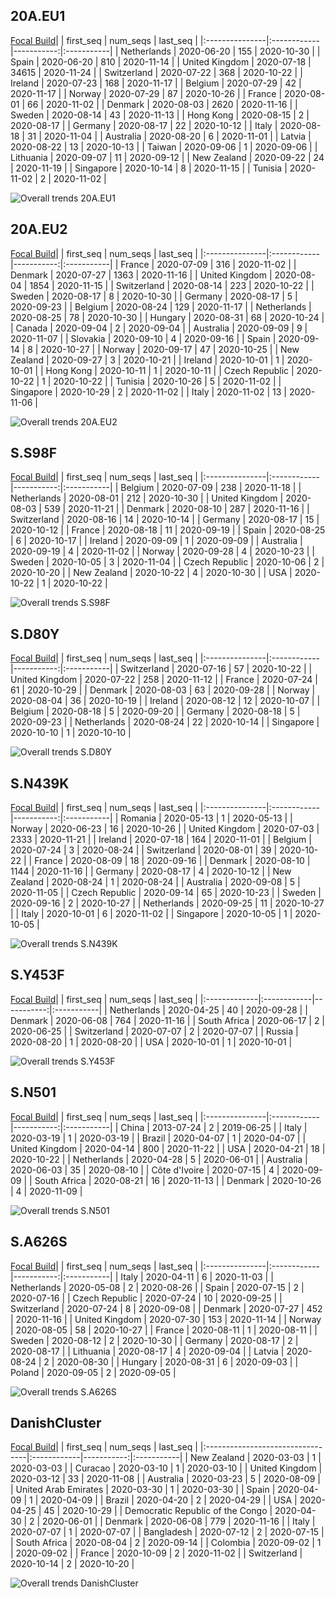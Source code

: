 


## 20A.EU1
[Focal Build](https://nextstrain.org/groups/neherlab/ncov/20A.EU1?f_region=Europe)|                | first_seq   |   num_seqs | last_seq   |
|:---------------|:------------|-----------:|:-----------|
| Netherlands    | 2020-06-20  |        155 | 2020-10-30 |
| Spain          | 2020-06-20  |        810 | 2020-11-14 |
| United Kingdom | 2020-07-18  |      34615 | 2020-11-24 |
| Switzerland    | 2020-07-22  |        368 | 2020-10-22 |
| Ireland        | 2020-07-23  |        168 | 2020-11-17 |
| Belgium        | 2020-07-29  |         42 | 2020-11-17 |
| Norway         | 2020-07-29  |         87 | 2020-10-26 |
| France         | 2020-08-01  |         66 | 2020-11-02 |
| Denmark        | 2020-08-03  |       2620 | 2020-11-16 |
| Sweden         | 2020-08-14  |         43 | 2020-11-13 |
| Hong Kong      | 2020-08-15  |          2 | 2020-08-17 |
| Germany        | 2020-08-17  |         22 | 2020-10-12 |
| Italy          | 2020-08-18  |         31 | 2020-11-04 |
| Australia      | 2020-08-20  |          6 | 2020-11-01 |
| Latvia         | 2020-08-22  |         13 | 2020-10-13 |
| Taiwan         | 2020-09-06  |          1 | 2020-09-06 |
| Lithuania      | 2020-09-07  |         11 | 2020-09-12 |
| New Zealand    | 2020-09-22  |         24 | 2020-11-19 |
| Singapore      | 2020-10-14  |          8 | 2020-11-15 |
| Tunisia        | 2020-11-02  |          2 | 2020-11-02 |

![Overall trends 20A.EU1](/overall_trends_figures/overall_trends_20A.EU1.png)

## 20A.EU2
[Focal Build](https://nextstrain.org/groups/neherlab/ncov/20A.EU2?f_region=Europe)|                | first_seq   |   num_seqs | last_seq   |
|:---------------|:------------|-----------:|:-----------|
| France         | 2020-07-09  |        316 | 2020-11-02 |
| Denmark        | 2020-07-27  |       1363 | 2020-11-16 |
| United Kingdom | 2020-08-04  |       1854 | 2020-11-15 |
| Switzerland    | 2020-08-14  |        223 | 2020-10-22 |
| Sweden         | 2020-08-17  |          8 | 2020-10-30 |
| Germany        | 2020-08-17  |          5 | 2020-09-23 |
| Belgium        | 2020-08-24  |        129 | 2020-11-17 |
| Netherlands    | 2020-08-25  |         78 | 2020-10-30 |
| Hungary        | 2020-08-31  |         68 | 2020-10-24 |
| Canada         | 2020-09-04  |          2 | 2020-09-04 |
| Australia      | 2020-09-09  |          9 | 2020-11-07 |
| Slovakia       | 2020-09-10  |          4 | 2020-09-16 |
| Spain          | 2020-09-14  |          8 | 2020-10-27 |
| Norway         | 2020-09-17  |         47 | 2020-10-25 |
| New Zealand    | 2020-09-27  |          3 | 2020-10-21 |
| Ireland        | 2020-10-01  |          1 | 2020-10-01 |
| Hong Kong      | 2020-10-11  |          1 | 2020-10-11 |
| Czech Republic | 2020-10-22  |          1 | 2020-10-22 |
| Tunisia        | 2020-10-26  |          5 | 2020-11-02 |
| Singapore      | 2020-10-29  |          2 | 2020-11-02 |
| Italy          | 2020-11-02  |         13 | 2020-11-06 |

![Overall trends 20A.EU2](/overall_trends_figures/overall_trends_20A.EU2.png)

## S.S98F
[Focal Build](https://nextstrain.org/groups/neherlab/ncov/S.S98F?f_region=Europe)|                | first_seq   |   num_seqs | last_seq   |
|:---------------|:------------|-----------:|:-----------|
| Belgium        | 2020-07-09  |        238 | 2020-11-18 |
| Netherlands    | 2020-08-01  |        212 | 2020-10-30 |
| United Kingdom | 2020-08-03  |        539 | 2020-11-21 |
| Denmark        | 2020-08-10  |        287 | 2020-11-16 |
| Switzerland    | 2020-08-16  |         14 | 2020-10-14 |
| Germany        | 2020-08-17  |         15 | 2020-10-12 |
| France         | 2020-08-18  |         11 | 2020-09-19 |
| Spain          | 2020-08-25  |          6 | 2020-10-17 |
| Ireland        | 2020-09-09  |          1 | 2020-09-09 |
| Australia      | 2020-09-19  |          4 | 2020-11-02 |
| Norway         | 2020-09-28  |          4 | 2020-10-23 |
| Sweden         | 2020-10-05  |          3 | 2020-11-04 |
| Czech Republic | 2020-10-06  |          2 | 2020-10-20 |
| New Zealand    | 2020-10-22  |          4 | 2020-10-30 |
| USA            | 2020-10-22  |          1 | 2020-10-22 |

![Overall trends S.S98F](/overall_trends_figures/overall_trends_S.S98F.png)

## S.D80Y
[Focal Build](https://nextstrain.org/groups/neherlab/ncov/S.D80Y?f_region=Europe)|                | first_seq   |   num_seqs | last_seq   |
|:---------------|:------------|-----------:|:-----------|
| Switzerland    | 2020-07-16  |         57 | 2020-10-22 |
| United Kingdom | 2020-07-22  |        258 | 2020-11-12 |
| France         | 2020-07-24  |         61 | 2020-10-29 |
| Denmark        | 2020-08-03  |         63 | 2020-09-28 |
| Norway         | 2020-08-04  |         36 | 2020-10-19 |
| Ireland        | 2020-08-12  |         12 | 2020-10-07 |
| Belgium        | 2020-08-18  |          5 | 2020-09-20 |
| Germany        | 2020-08-18  |          5 | 2020-09-23 |
| Netherlands    | 2020-08-24  |         22 | 2020-10-14 |
| Singapore      | 2020-10-10  |          1 | 2020-10-10 |

![Overall trends S.D80Y](/overall_trends_figures/overall_trends_S.D80Y.png)

## S.N439K
[Focal Build](https://nextstrain.org/groups/neherlab/ncov/S.N439K?f_region=Europe)|                | first_seq   |   num_seqs | last_seq   |
|:---------------|:------------|-----------:|:-----------|
| Romania        | 2020-05-13  |          1 | 2020-05-13 |
| Norway         | 2020-06-23  |         16 | 2020-10-26 |
| United Kingdom | 2020-07-03  |       2333 | 2020-11-21 |
| Ireland        | 2020-07-18  |        164 | 2020-11-01 |
| Belgium        | 2020-07-24  |          3 | 2020-08-24 |
| Switzerland    | 2020-08-01  |         39 | 2020-10-22 |
| France         | 2020-08-09  |         18 | 2020-09-16 |
| Denmark        | 2020-08-10  |       1144 | 2020-11-16 |
| Germany        | 2020-08-17  |          4 | 2020-10-12 |
| New Zealand    | 2020-08-24  |          1 | 2020-08-24 |
| Australia      | 2020-09-08  |          5 | 2020-11-05 |
| Czech Republic | 2020-09-14  |         65 | 2020-10-23 |
| Sweden         | 2020-09-16  |          2 | 2020-10-27 |
| Netherlands    | 2020-09-25  |         11 | 2020-10-27 |
| Italy          | 2020-10-01  |          6 | 2020-11-02 |
| Singapore      | 2020-10-05  |          1 | 2020-10-05 |

![Overall trends S.N439K](/overall_trends_figures/overall_trends_S.N439K.png)

## S.Y453F
[Focal Build](https://nextstrain.org/groups/neherlab/ncov/S.Y453F?f_region=Europe)|              | first_seq   |   num_seqs | last_seq   |
|:-------------|:------------|-----------:|:-----------|
| Netherlands  | 2020-04-25  |         40 | 2020-09-28 |
| Denmark      | 2020-06-08  |        764 | 2020-11-16 |
| South Africa | 2020-06-17  |          2 | 2020-06-25 |
| Switzerland  | 2020-07-07  |          2 | 2020-07-07 |
| Russia       | 2020-08-20  |          1 | 2020-08-20 |
| USA          | 2020-10-01  |          1 | 2020-10-01 |

![Overall trends S.Y453F](/overall_trends_figures/overall_trends_S.Y453F.png)

## S.N501
[Focal Build](https://nextstrain.org/groups/neherlab/ncov/S.N501?f_region=Europe)|                | first_seq   |   num_seqs | last_seq   |
|:---------------|:------------|-----------:|:-----------|
| China          | 2013-07-24  |          2 | 2019-06-25 |
| Italy          | 2020-03-19  |          1 | 2020-03-19 |
| Brazil         | 2020-04-07  |          1 | 2020-04-07 |
| United Kingdom | 2020-04-14  |        800 | 2020-11-22 |
| USA            | 2020-04-21  |         18 | 2020-10-22 |
| Netherlands    | 2020-04-28  |          5 | 2020-06-01 |
| Australia      | 2020-06-03  |         35 | 2020-08-10 |
| Côte d'Ivoire  | 2020-07-15  |          4 | 2020-09-09 |
| South Africa   | 2020-08-21  |         16 | 2020-11-13 |
| Denmark        | 2020-10-26  |          4 | 2020-11-09 |

![Overall trends S.N501](/overall_trends_figures/overall_trends_S.N501.png)

## S.A626S
[Focal Build](https://nextstrain.org/groups/neherlab/ncov/S.A626S?f_region=Europe)|                | first_seq   |   num_seqs | last_seq   |
|:---------------|:------------|-----------:|:-----------|
| Italy          | 2020-04-11  |          6 | 2020-11-03 |
| Netherlands    | 2020-05-08  |          2 | 2020-08-26 |
| Spain          | 2020-07-15  |          2 | 2020-07-16 |
| Czech Republic | 2020-07-24  |         10 | 2020-09-25 |
| Switzerland    | 2020-07-24  |          8 | 2020-09-08 |
| Denmark        | 2020-07-27  |        452 | 2020-11-16 |
| United Kingdom | 2020-07-30  |        153 | 2020-11-14 |
| Norway         | 2020-08-05  |         58 | 2020-10-27 |
| France         | 2020-08-11  |          1 | 2020-08-11 |
| Sweden         | 2020-08-12  |          2 | 2020-10-30 |
| Germany        | 2020-08-17  |          2 | 2020-08-17 |
| Lithuania      | 2020-08-17  |          4 | 2020-09-04 |
| Latvia         | 2020-08-24  |          2 | 2020-08-30 |
| Hungary        | 2020-08-31  |          6 | 2020-09-03 |
| Poland         | 2020-09-05  |          2 | 2020-09-05 |

![Overall trends S.A626S](/overall_trends_figures/overall_trends_S.A626S.png)

## DanishCluster
[Focal Build](https://nextstrain.org/groups/neherlab/ncov/DanishCluster?f_region=Europe)|                                  | first_seq   |   num_seqs | last_seq   |
|:---------------------------------|:------------|-----------:|:-----------|
| New Zealand                      | 2020-03-03  |          1 | 2020-03-03 |
| Curacao                          | 2020-03-10  |          1 | 2020-03-10 |
| United Kingdom                   | 2020-03-12  |         33 | 2020-11-08 |
| Australia                        | 2020-03-23  |          5 | 2020-08-09 |
| United Arab Emirates             | 2020-03-30  |          1 | 2020-03-30 |
| Spain                            | 2020-04-09  |          1 | 2020-04-09 |
| Brazil                           | 2020-04-20  |          2 | 2020-04-29 |
| USA                              | 2020-04-25  |         45 | 2020-10-29 |
| Democratic Republic of the Congo | 2020-04-30  |          2 | 2020-06-01 |
| Denmark                          | 2020-06-08  |        779 | 2020-11-16 |
| Italy                            | 2020-07-07  |          1 | 2020-07-07 |
| Bangladesh                       | 2020-07-12  |          2 | 2020-07-15 |
| South Africa                     | 2020-08-04  |          2 | 2020-09-14 |
| Colombia                         | 2020-09-02  |          1 | 2020-09-02 |
| France                           | 2020-10-09  |          2 | 2020-11-02 |
| Switzerland                      | 2020-10-14  |          2 | 2020-10-20 |

![Overall trends DanishCluster](/overall_trends_figures/overall_trends_DanishCluster.png)